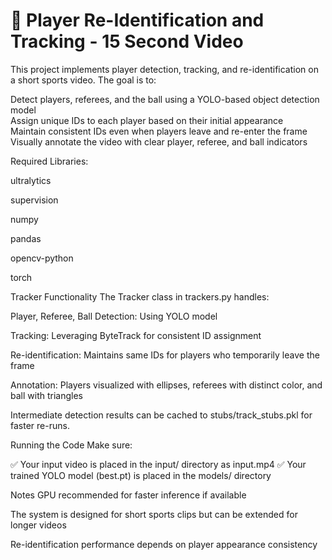 # 🎯 Player Re-Identification and Tracking - 15 Second Video

This project implements player detection, tracking, and re-identification on a short sports video. The goal is to:

Detect players, referees, and the ball using a YOLO-based object detection model  
Assign unique IDs to each player based on their initial appearance  
Maintain consistent IDs even when players leave and re-enter the frame  
Visually annotate the video with clear player, referee, and ball indicators  


Required Libraries:

ultralytics

supervision

numpy

pandas

opencv-python

torch

Tracker Functionality
The Tracker class in trackers.py handles:

Player, Referee, Ball Detection: Using YOLO model

Tracking: Leveraging ByteTrack for consistent ID assignment

Re-identification: Maintains same IDs for players who temporarily leave the frame

Annotation: Players visualized with ellipses, referees with distinct color, and ball with triangles

Intermediate detection results can be cached to stubs/track_stubs.pkl for faster re-runs.

Running the Code
Make sure:

✅ Your input video is placed in the input/ directory as input.mp4
✅ Your trained YOLO model (best.pt) is placed in the models/ directory


Notes
GPU recommended for faster inference if available

The system is designed for short sports clips but can be extended for longer videos

Re-identification performance depends on player appearance consistency

